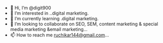 - 👋 Hi, I’m @digit900
- 👀 I’m interested in ..digital marketing.
- 🌱 I’m currently learning .digital marketing.
- 💞️ I’m looking to collaborate on SEO, SEM, content marketing & special media marketing &email marketing...
- 📫 How to reach me ruchikar144@gmail.com...

<!---
digit900/digit900 is a ✨ special ✨ repository because its `README.md` (this file) appears on your GitHub profile.
You can click the Preview link to take a look at your changes.
--->
